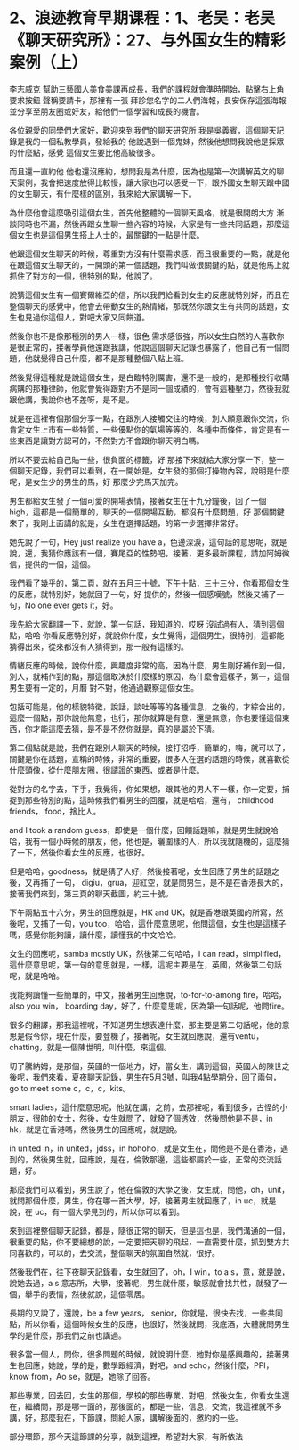 # 2、浪迹教育早期课程：1、老吴：老吴《聊天研究所》：27、与外国女生的精彩案例（上）

李志威克 幫助三藝國人美食美課再成長，我們的課程就會準時開始，點擊右上角 要求按鈕 聲稱要請卡，那裡有一張 拜診您名字的二人們海報，長安保存這張海報 並分享至朋友圈或好友，給他們一個學習和成長的機會。

各位親愛的同學們大家好，歡迎來到我們的聊天研究所 我是吳義賓，這個聊天記錄是我的一個私教學員，發給我的 他說遇到一個鬼妹，然後他想問我說他是採眾的什麼點，感覺 這個女生要比他高級很多。

而且還一直約他 他也還沒應約，想問我是為什麼，因為也是第一次講解英文的聊天案例，我會把速度放得比較慢，讓大家也可以感受一下，跟外國女生聊天跟中國的女生聊天，有什麼樣的區別，我來給大家講解一下。

為什麼他會這麼吸引這個女生，首先他整體的一個聊天風格，就是很開朗大方 漸談同時也不漏，然後再跟女生聊一些內容的時候，大家是有一些共同話題，那麼這個女生也是這個男生搭上人士的，最關鍵的一點是什麼。

他跟這個女生聊天的時候，尊重對方沒有什麼需求感，而且很重要的一點，就是他在跟這個女生聊天的，一開頭的第一個話題，我們叫做很關鍵的點，就是他馬上就抓住了對方的一個，很特別的點，他說了。

說猜這個女生有一個賽爾維亞的信，所以我們給看到女生的反應就特別好，而且在整個聊天的感覺中，他會去帶動女生的熱情緒，那既然你跟女生有共同的話題，女生也見過你這個人，對吧大家又同餅道。

然後你也不是像那種別的男人一樣，很色 需求感很強，所以女生自然的人喜歡你是很正常的，接著學員他還跟我講，他說這個聊天記錄也暴露了，他自己有一個問題，他就覺得自己什麼，都不是那種整個八點上班。

然後覺得這種就是說這個女生，是白臨特別厲害，還不是一般的，是那種投行收購病購的那種律師，他就會覺得跟對方不是同一個成績的，會有這種壓力，然後我就跟他講，我說你也不差呀，是不是。

就是在這裡有個那個分享一點，在跟別人接觸交往的時候，別人願意跟你交流，你肯定女生上市有一些特質，一些優點你的氣場等等的，各種中而條件，肯定是有一些東西是讓對方認可的，不然對方不會跟你聊天明白嗎。

所以不要去給自己貼一些，很負面的標籤，好 那接下來就給大家分享一下，整一個聊天記錄，我們可以看到，在一開始是，女生發的那個打操物內容，說明是什麼呢，是女生少的男生的馬，好 那麼少完馬天加完。

男生都給女生發了一個可愛的開場表情，接著女生在十九分鐘後，回了一個high，這都是一個簡單的，聊天的一個開場互動，都沒有什麼問題，好 那個關鍵來了，我剛上面講的就是，女生在選擇話題，的第一步選擇非常好。

她先說了一句，Hey just realize you have a，色邊深淚，這句話的意思呢，就是說，還，我猜你應該有一個，賽尾亞的性勢吧，接著，更多最新課程，請加阿姆微信，提供的一個，這個。

我們看了幾乎的，第二頁，就在五月三十號，下午十點，三十三分，你看那個女生的反應，就特別好，她就回了一句，好 提供的，然後一個感嘆號，然後又補了一句，No one ever gets it，好。

我先給大家翻譯一下，就說，第一句話，我知道的，哎呀 沒試過有人，猜到這個點，哈哈 你看反應特別好，就說你什麼，女生覺得，這個男生，很特別，這都能猜得出來，從來都沒有人猜得到，那一般有這樣的。

情緒反應的時候，說你什麼，興趣度非常的高，因為什麼，男生剛好補作到一個，別人，就補作到的點，那這個取決於什麼樣的原因，為什麼會這樣子，第一，這個男生要有一定的，月曆 對不對，他通過觀察這個女生。

包括可能是，他的樣貌特徵，說話，談吐等等的各種信息，之後的，才綜合出的，這麼一個點，那你說他無意，也行，那你就算是有意，還是無意，你也要懂這個東西，你才能這麼去猜，是不是不然你就是，真的是屬於下猜。

第二個點就是說，我們在跟別人聊天的時候，接打招呼，簡單的，嗨，就可以了，關鍵是你在話題，宣稱的時候，非常的重要，很多人在選的話題的時候，就喜歡從什麼頭像，從什麼朋友圈，很譴證的東西，或者是什麼。

從對方的名字去，下手，我覺得，你如果想，跟其他的男人不一樣，你一定要，捕捉到那些特別的點，這時候我們看男生的回覆，就是哈哈，還有， childhood friends， food，捨比人。

and I took a random guess，即使是一個什麼，回饋話題嘛，就是男生就說哈哈，我有一個小時候的朋友，他，他也是，曬圍樣的人，所以我就隨機的，這麼猜了一下，然後你看女生的反應，也很好。

但是哈哈，goodness，就是猜了人好，然後接著呢，女生回應了男生的話題之後，又再捕了一句， digiu，grua，迎紅空，就是問男生，是不是在香港長大的，接著我們來到，第三頁的聊天截圖，約三十號。

下午兩點五十六分，男生的回應就是，HK and UK，就是香港跟英國的所寫，然後呢，又捕了一句，you too，哈哈，這什麼意思呢，他問這個，女生也是這樣子嗎，感覺你能夠讀，讀什麼，讀懂我的中文哈哈。

女生的回應呢，samba mostly UK，然後第二句哈哈，I can read，simplified，這什麼意思呢，第一句的意思就是，一樣，這呢主要是在，英國，然後第二句話呢，就是哈哈。

我能夠讀懂一些簡單的，中文，接著男生回應說，to-for-to-among fire，哈哈， also you win， boarding day，好了，什麼意思呢，因為第一句話呢，他問fire。

很多的翻譯，那我這裡呢，不知道男生想表達什麼，那主要是第二句話呢，他的意思是假令你，現在什麼，要登機了，接著呢，女生就回應說，還有ventu，chatting，就是一個陳世明，叫什麼，來這個。

切了騰納姆，是那個，英國的一個地方，好，當女生，講到這個，英國人的陳世之後呢，我們來看，夏夜聊天記錄，男生在5月3號，叫我4點學期分，回了兩句，go to meet some c，c，c，kits。

smart ladies，這什麼意思呢，他就在講，之前，去那裡呢，看到很多，古怪的小朋友，很帥的女士，然後，女生就問了，就發了個透效，然後問他是不是，in hk，就是在香港嗎，然後男生的回應呢，就是說。

in united in，in united，jdss，in hohoho，就是女生在，問他是不是在香港，遇到的，然後男生就，回應說，是在，倫敦那邊，這些都屬於一些，正常的交流話題，好。

那麼我們可以看到，男生說了，他在倫敦的大學之後，女生就，問他，oh，unit，就問那個什麼，男生，你在哪一首大學，好，接著男生就回應了，in uc，就是說，在 uc，有一個大學見到的，所以你可以看到。

來到這裡整個聊天記錄，都是，隨很正常的聊天，但是這也是，我們溝通的一個，很重要的點，你不要總想的說，一定要把天聊的飛起，一直需要什麼，抓到雙方共同喜歡的，可以的，去交流，整個聊天的氛圍自然就，很好。

然後我們在，往下夜聊天記錄看，女生就回了，oh，I win，to a s，意，就是說，說她去過，a s 意志所，大學，接著呢，男生就什麼，敏感就會找共性，就發了一個，舉手的表情，然後就說，這個零居。

長期的又說了，還說，be a few years， senior，你就是，很快去找，一些共同點，所以你看，這個時候女生的反應，也很好，然後就問，我底酒，大體就問男生學的是什麼，那我們之前也講過。

很多當一個人，問你，很多問題的時候，就說明什麼，她對你是感興趣的，接著男生也回應，她說，學的是，數學跟經濟，對吧，and echo，然後什麼，PPI，know from，Ao se，就是，她除了回答。

那些專業，回去回，女生的那個，學校的那些專業，對吧，然後女生，你看女生還在，繼續問，那是哪一面的，那後面的，都是一些，信息，交流，我這裡就不多講，好，那麼我在，下節課，問給人家，講解後面的，邀約的一些。

部分環節，那今天這節課的分享，就到這裡，希望對大家，有所依法